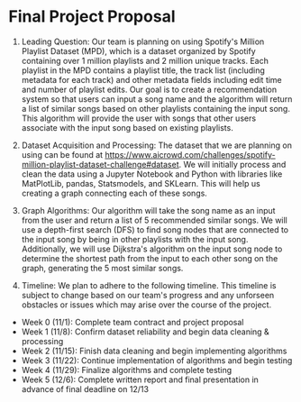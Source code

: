 # Final Project Proposal

1) Leading Question: Our team is planning on using Spotify's Million Playlist Dataset (MPD), which is a dataset organized by Spotify containing over 1 million playlists and 2 million unique tracks. Each playlist in the MPD contains a playlist title, the track list (including metadata for each track) and other metadata fields including edit time and number of playlist edits. Our goal is to create a recommendation system so that users can input a song name and the algorithm will return a list of similar songs based on other playlists containing the input song. This algorithm will provide the user with songs that other users associate with the input song based on existing playlists. 

2) Dataset Acquisition and Processing: The dataset that we are planning on using can be found at https://www.aicrowd.com/challenges/spotify-million-playlist-dataset-challenge#dataset. We will initially process and clean the data using a Jupyter Notebook and Python with libraries like MatPlotLib, pandas, Statsmodels, and SKLearn. This will help us creating a graph connecting each of these songs. 

3) Graph Algorithms: Our algorithm will take the song name as an input from the user and return a list of 5 recommended similar songs. We will use a depth-first search (DFS) to find song nodes that are connected to the input song by being in other playlists with the input song. Additionally, we will use Dijkstra's algorithm on the input song node to determine the shortest path from the input to each other song on the graph, generating the 5 most similar songs. 

4) Timeline: We plan to adhere to the following timeline. This timeline is subject to change based on our team's progress and any unforseen obstacles or issues which may arise over the course of the project.
- Week 0 (11/1): Complete team contract and project proposal
- Week 1 (11/8): Confirm dataset reliability and begin data cleaning & processing
- Week 2 (11/15): Finish data cleaning and begin implementing algorithms
- Week 3 (11/22): Continue implementation of algorithms and begin testing
- Week 4 (11/29): Finalize algorithms and complete testing
- Week 5 (12/6): Complete written report and final presentation in advance of final deadline on 12/13